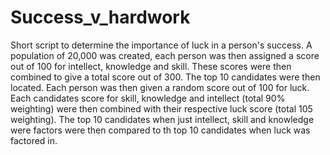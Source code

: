 # Success_v_hardwork
Short script to determine the importance of luck in a person's success. 
A population of 20,000 was created, each person was then assigned a score out of 100 for intellect, knowledge and skill.
These scores were then combined to give a total score out of 300. 
The top 10 candidates were then located. 
Each person was then given a random score out of 100 for luck.
Each candidates score for skill, knowledge and intellect (total 90% weighting) were then combined with their respective luck score (total 105 weighting).
The top 10 candidates when just intellect, skill and knowledge were factors were then compared to th top 10 candidates when luck was factored in.
